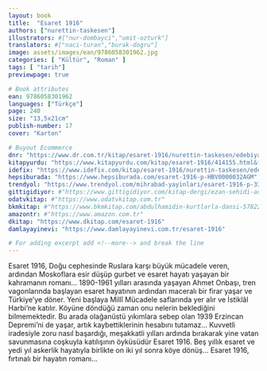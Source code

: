 ```yaml
---
layout: book
title:  "Esaret 1916"
authors: ["nurettin-taskesen"]
illustrators: #["nur-dombayci","umit-ozturk"]
translators: #["naci-turan","burak-dogru"]
image: assets/images/ean/9786058301962.jpg
categories: [ "Kültür", "Roman" ]
tags: [ "tarih"]
previewpage: true

# Book attributes
ean: 9786058301962
languages: ["Türkçe"]
page: 240
size: "13,5x21cm"
publish-number: 17
cover: "Karton"

# Buyout Ecommerce
dnr: "https://www.dr.com.tr/kitap/esaret-1916/nurettin-taskesen/edebiyat/roman/turkiye-roman/urunno=0001688625001"
kitapyurdu: "https://www.kitapyurdu.com/kitap/esaret-1916/414155.html&filter_name=Esaret+1916"
idefix: "https://www.idefix.com/kitap/esaret-1916/nurettin-taskesen/edebiyat/roman/turkiye-roman/urunno=0001688625001"
hepsiburada: "https://www.hepsiburada.com/esaret-1916-p-HBV0000032AGM"
trendyol: "https://www.trendyol.com/mihrabad-yayinlari/esaret-1916-p-3323551"
gittigidiyor: #"https://www.gittigidiyor.com/kitap-dergi/ezan-sehidi-adnan-menderes_pdp_732728793"
odatvkitap: #"https://www.odatvkitap.com.tr"
bkmkitap: #"https://www.bkmkitap.com/abdulhamidin-kurtlarla-dansi-578226"
amazontr: #"https://www.amazon.com.tr"
dkitap: "https://www.dkitap.com/esaret-1916"
damlayayinevi: "https://www.damlayayinevi.com.tr/esaret-1916"

# For adding excerpt add <!--more--> and break the line
---
```

Esaret 1916, Doğu cephesinde Ruslara karşı büyük mücadele veren, ardından Moskoflara esir düşüp gurbet ve esaret hayatı yaşayan bir kahramanın romanı... 1890-1961 yılları arasında yaşayan Ahmet Onbaşı, tren vagonlarında başlayan esaret hayatının ardından maceralı bir firar yaşar ve Türkiye’ye döner. Yeni başlaya Millî Mücadele saflarında yer alır ve İstiklâl Harbi’ne katılır. Köyüne döndüğü zaman onu nelerin beklediğini bilmemektedir. Bu arada olağanüstü yıkımlara sebep olan 1939 Erzincan Depremi’ni de yaşar, artık kaybettiklerinin hesabını tutamaz... Kuvvetli iradesiyle zoru nasıl başardığı, meşakkatli yılları ardında bırakarak yine vatan savunmasına coşkuyla katılışının
öyküsüdür Esaret 1916. Beş yıllık esaret ve yedi yıl askerlik hayatıyla birlikte on iki yıl sonra köye dönüş... Esaret 1916, fırtınalı bir hayatın romanı...
<!--more--> 